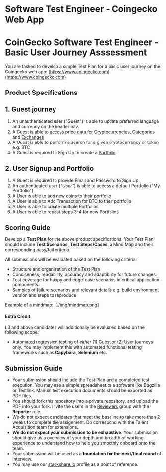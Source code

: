 # Software Test Engineer - Coingecko Web App

# CoinGecko Software Test Engineer - Basic User Journey Asssessment

You are tasked to develop a simple Test Plan for a basic user journey on the Coingecko web app: [https://www.coingecko.com](https://www.coingecko.com)


## Product Specifications

## 1. Guest journey

1. An unauthenticated user ("Guest") is able to update preferred language and currency on the header nav.
2. A Guest is able to access price data for [Cryptocurrencies](https://www.coingecko.com/ ), [Categories](https://www.coingecko.com/en/categories/analytics) and [Exchanges](https://www.coingecko.com/en/exchanges)
3. A Guest is able to perform a search for a given cryptocurrency or token e.g. BTC
4. A Guest is required to Sign Up to create a [Portfolio](https://www.coingecko.com/en/portfolio)

## 2. User Signup and Portfolio

1. A Guest is required to provide Email and Password to Sign Up. 
2. An authenticated user (_"User"_) is able to access a default Portfolio ("My Portfolio")
3. A User is able to add new coins to their portfolio
4. A User is able to Add Transaction for BTC to their portfolio
5. A User is able to create multiple Portfolios
6. A User is able to repeat steps 3-4 for new Portfolios


## Scoring Guide

Develop a **Test Plan** for the above product specifications.
Your Test Plan should include **Test Scenarios**, **Test Steps/Cases**, a Mind Map and their corresponding pass/fail criteria.

All submissions will be evaluated based on the following criteria: 

- Structure and organization of the Test Plan
- Conciseness, readability, accuracy and adaptibility for future changes. 
- Test coverage for happy and edge-case scenarios in critical application components.
- Samples of failure scenarios and relevant details e.g. build environment version and steps to reproduce


Example of a mindmap: 
![./img/mindmap.png]


#### Extra Credit:

L3 and above candidates will additionally be evaluated based on the following scope:
 
- Automated regression testing of _either_ (1) Guest or (2) User journeys only. You may implement this with automated functional testing frameworks such as **Capybara**, **Selenium** etc. 


## Submission Guide

- Your submission should include the Test Plan and a completed test execution. You may use a simple spreadsheet or a software like Bugzilla or Testlink. Manual test execution documents should be exported as PDF files. 
- You should fork this repository into a private repository, and upload the PDF into your fork. Invite the users in the [Reviewers](https://gitlab.com/groups/coingecko-dev-test/-/group_members) group with the **Reporter** role.
- We do not expect candidates that meet the baseline to take more than 2 weeks to complete the assignment. Do correspond with the Talent Acquisition team for extensions. 
- **We do not expect your submission to be exhaustive**. Your submission should give us a overview of your depth and breadth of working experience to understand how to help you smoothly onboard onto the team.
- Your submission will be used as a **foundation for the next/final round** of interview. 
- You may use our [stackshare.io](https://stackshare.io/coingecko) profile as a point of reference.
